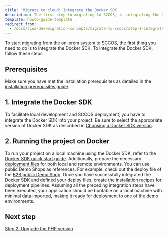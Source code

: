 ```yaml
---
title: 'Migrate to cloud: Integrate the Docker SDK'
description: The first step to migrating to SCCOS, is integrating the Docker SDK.
template: howto-guide-template
redirect_from:
  - /docs/scos/dev/migration-concepts/migrate-to-sccos/step-1-integrate-the-docker-sdk.html
---
```


To start migrating from the on-prem system to SCCOS, the first thing you need to do is to integrate the Docker SDK. To integrate the Docker SDK, follow these steps.

## Prerequisites
Make sure you have met the installation prerequisites as detailed in the [installation prerequisites guide](/docs/scos/dev/set-up-spryker-locally/install-spryker/install-docker-prerequisites/install-docker-prerequisites-on-macos.html).

## 1. Integrate the Docker SDK
To facilitate local development and SCCOS deployment, you have to integrate the Docker SDK into your project. Be sure to select the appropriate version of Docker SDK as described in [Choosing a Docker SDK version](/docs/scos/dev/the-docker-sdk/{{site.version}}/choosing-a-docker-sdk-version.html).

## 2. Running the project on Docker
To run your project on a local machine using the Docker SDK, refer to the [Docker SDK quick start guide](/docs/scos/dev/the-docker-sdk/{{site.version}}/docker-sdk-quick-start-guide.html). Additionally, prepare the necessary [deployment files](/docs/scos/dev/the-docker-sdk/{{site.version}}/deploy-file/deploy-file.html) for both local and remote environments. You can use public Demo Shops as references. For example, check out the deploy file of the [B2B public Demo Shop](https://github.com/spryker-shop/b2b-demo-shop/blob/master/deploy.dev.yml).
Once you have successfully integrated the Docker SDK and defined your deploy files, create the [installation recipes](/docs/scos/dev/the-docker-sdk/{{site.version}}/installation-recipes-of-deployment-pipelines.html) for deployment pipelines. Assuming all the preceding integration steps have been executed, your application should be bootable on a local machine with minimal data imported, making it ready for deployment to one of the demo environments.

## Next step
[Step 2: Upgrade the PHP version](/docs/dg/dev/upgrade-and-migrate/migrate-to-cloud/step-2-upgrade-the-php-version.html)
